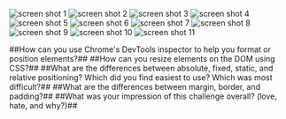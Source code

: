 
![screen shot 1](https://ZenStein.github.io/phase-0/week-3/chrome-devtools/imgs/Challenge1.PNG)
![screen shot 2](https://ZenStein.github.io/phase-0/week-3/chrome-devtools/imgs/Challenge2.PNG)
![screen shot 3](https://ZenStein.github.io/phase-0/week-3/chrome-devtools/imgs/Challenge3.PNG)
![screen shot 4](https://ZenStein.github.io/phase-0/week-3/chrome-devtools/imgs/Challenge4.PNG)
![screen shot 5](https://ZenStein.github.io/phase-0/week-3/chrome-devtools/imgs/Challenge5.PNG)
![screen shot 6](https://ZenStein.github.io/phase-0/week-3/chrome-devtools/imgs/Challenge6.PNG)
![screen shot 7](https://ZenStein.github.io/phase-0/week-3/chrome-devtools/imgs/Challenge7.PNG)
![screen shot 8](https://ZenStein.github.io/phase-0/week-3/chrome-devtools/imgs/Challenge8.PNG)
![screen shot 9](https://ZenStein.github.io/phase-0/week-3/chrome-devtools/imgs/Challenge9.PNG)
![screen shot 10](https://ZenStein.github.io/phase-0/week-3/chrome-devtools/imgs/Capture10.PNG)
![screen shot 11](https://ZenStein.github.io/phase-0/week-3/chrome-devtools/imgs/Capture11.PNG)

##How can you use Chrome's DevTools inspector to help you format or position elements?##
##How can you resize elements on the DOM using CSS?##
##What are the differences between absolute, fixed, static, and relative positioning? Which did you find easiest to use? Which was most difficult?##
##What are the differences between margin, border, and padding?##
##What was your impression of this challenge overall? (love, hate, and why?)##